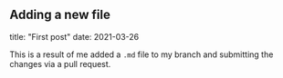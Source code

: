 ## Adding a new file

title: "First post"
date: 2021-03-26

This is a result of me added a `.md` file to my branch and submitting the changes via a pull request. 
